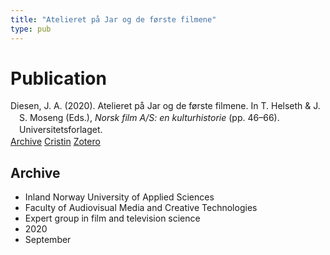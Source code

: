 ```yaml
---
title: "Atelieret på Jar og de første filmene"
type: pub
---
```

<h1>Publication</h1>
<article id="csl-bib-container-QPFKNKNU" class="csl-bib-container">
  <div class="csl-bib-body" style="line-height: 1.35; padding-left: 1em; text-indent:-1em;">
  <div class="csl-entry">Diesen, J. A. (2020). Atelieret p&#xE5; Jar og de f&#xF8;rste filmene. In T. Helseth &amp; J. S. Moseng (Eds.), <i>Norsk film A/S: en kulturhistorie</i> (pp. 46&#x2013;66). Universitetsforlaget.</div>
</div>
  <div class="csl-bib-buttons">
    <a href="#taxonomy-article-QPFKNKNU" class="csl-bib-button">Archive</a>
    <a href="https://app.cristin.no/results/show.jsf?id=1828264" alt="Cristin URL" class="csl-bib-button">Cristin</a>
    <a href="http://zotero.org/groups/5022929/items/QPFKNKNU" alt="Zotero URL" class="csl-bib-button">Zotero</a>
  </div>
  <div id="csl-bib-meta-container-QPFKNKNU"></div>
</article>
<div id="csl-bib-meta-QPFKNKNU" class="csl-bib-meta">
  <article id="taxonomy-article-QPFKNKNU" class="taxonomy-article">
    <h1>Archive</h1>
    <ul>
      <li>Inland Norway University of Applied Sciences</li>
      <li>Faculty of Audiovisual Media and Creative Technologies</li>
      <li>Expert group in film and television science</li>
      <li>2020</li>
      <li>September</li>
    </ul>
  </article>
</div>
